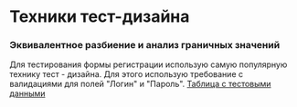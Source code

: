 # Техники тест-дизайна

### Эквивалентное разбиение и анализ граничных значений
Для тестирования формы регистрации использую самую популярную технику тест - дизайна. Для этого использую требование  с валидациями для полей "Логин" и "Пароль".  [Таблица с тестовыми данными](https://docs.google.com/spreadsheets/d/17emJsp8yGxJ67VNG95_Vrsf5muqKMML-4lyLNXhezWw/edit?usp=sharing)
